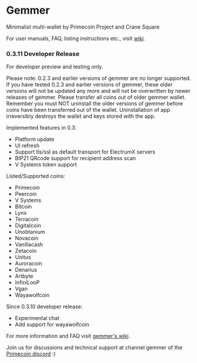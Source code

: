 # Gemmer
Minimalist multi-wallet by Primecoin Project and Crane Square

For user manuals, FAQ, listing instructions etc., visit [wiki](https://github.com/primecoin/gemmer/wiki).

### 0.3.11 Developer Release

For developer preview and testing only.

Please note: 0.2.3 and earlier versions of gemmer are no longer supported.
If you have tested 0.2.3 and earlier versions of gemmer, these older
versions will not be updated any more and will not be overwritten by newer
releases of gemmer. Please transfer all coins out of older gemmer wallet.
Remember you must NOT uninstall the older versions of gemmer before coins
have been transferred out of the wallet. Uninstallation of app irreversibly
destroys the wallet and keys stored with the app.

Implemented features in 0.3:

* Platform update
* UI refresh
* Support tls/ssl as default transport for ElectrumX servers
* BIP21 QRcode support for recipient address scan
* V Systems token support

Listed/Supported coins:

* Primecoin
* Peercoin
* V Systems
* Bitcoin
* Lynx
* Terracoin
* Digitalcoin
* Unobtanium
* Novacoin
* Vanillacash
* Zetacoin
* Unitus
* Auroracoin
* Denarius
* Artbyte
* InfiniLooP
* Vgan
* Wayawolfcoin

Since 0.3.10 developer release:

* Experimental chat
* Add support for wayawolfcoin

For more information and FAQ visit [gemmer's wiki](https://github.com/primecoin/gemmer/wiki).

Join us for discussions and technical support at channel gemmer of the [Primecoin discord](https://discord.gg/g9mctgx) :)
